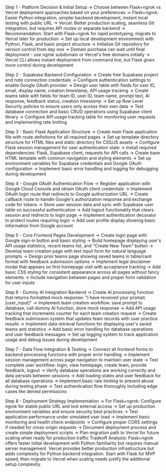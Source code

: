 Step 1 - Platform Decision & Initial Setup
-> Choose between Flask+ngrok vs Vercel deployment approaches based on your preferences
-> Flask+ngrok: Easier Python integration, simpler backend development, instant local testing with public URL
-> Vercel: Better production scaling, seamless Git integration, but requires API routes or separate backend
-> Recommendation: Start with Flask+ngrok for rapid prototyping, migrate to Vercel later for production
-> Set up local development environment with Python, Flask, and basic project structure
-> Initialize Git repository for version control from day one
-> Domain purchase can wait until final deployment - use ngrok subdomain or Vercel's free domains initially
-> Vercel CLI allows instant deployment from command line, but Flask gives more control during development

Step 2 - Supabase Backend Configuration
-> Create free Supabase project and note connection credentials
-> Configure authentication settings to enable Google OAuth provider
-> Design user table with fields for user ID, email, display name, creation timestamp, API usage tracking
-> Create teams table with fields for team ID, user ID, team name, prompt text, AI response, feedback status, creation timestamp
-> Set up Row Level Security policies to ensure users only access their own data
-> Test database connection and basic CRUD operations using Supabase client library
-> Configure API usage tracking table for monitoring user requests and implementing rate limiting

Step 3 - Basic Flask Application Structure
-> Create main Flask application file with route definitions for all required pages
-> Set up template directory structure for HTML files and static directory for CSS/JS assets
-> Configure Flask session management for user authentication state
-> Install required dependencies: Flask, Supabase client, requests for API calls
-> Create base HTML template with common navigation and styling elements
-> Set up environment variables for Supabase credentials and Google OAuth configuration
-> Implement basic error handling and logging for debugging during development

Step 4 - Google OAuth Authentication Flow
-> Register application with Google Cloud Console and obtain OAuth client credentials
-> Implement OAuth login route that redirects to Google authorization URL
-> Create callback route to handle Google's authorization response and exchange code for tokens
-> Store user session data and sync with Supabase user table on successful authentication
-> Add logout functionality that clears session and redirects to login page
-> Implement authentication decorator to protect routes requiring login
-> Add user profile display showing basic information from Google account

Step 5 - Core Frontend Pages Development
-> Create login page with Google sign-in button and basic styling
-> Build homepage displaying user's API usage statistics, recent teams list, and "Create New Team" button
-> Develop team creation page with text input form for natural language prompts
-> Design prior teams page showing saved teams in table/card format with feedback submission options
-> Implement legal disclaimer modal that appears on first homepage visit with acceptance tracking
-> Add basic CSS styling for consistent appearance across all pages without fancy elements
-> Include navigation between pages and proper form validation for user inputs

Step 6 - Dummy AI Integration Backend
-> Create AI processing function that returns formatted mock response: "I have received your prompt: [user_input]"
-> Implement team creation workflow: save prompt to database, call dummy AI function, store mock response
-> Add API usage tracking that increments counter for each team creation request
-> Create feedback submission system that updates team records with user practice results
-> Implement data retrieval functions for displaying user's saved teams and statistics
-> Add basic error handling for database operations and user feedback messages
-> Set up logging system to track application usage and debug issues during development

Step 7 - Data Flow Integration & Testing
-> Connect all frontend forms to backend processing functions with proper error handling
-> Implement session management across page navigation to maintain user state
-> Test complete user workflow: login, view homepage, create team, provide feedback, logout
-> Verify database operations are working correctly and data persists between sessions
-> Add loading states and user feedback for all database operations
-> Implement basic rate limiting to prevent abuse during testing phase
-> Test authentication flow thoroughly including edge cases like denied permissions

Step 8 - Deployment Strategy Implementation
-> For Flask+ngrok: Configure ngrok for stable public URL and test external access
-> Set up production environment variables and ensure security best practices
-> Test application performance under simulated user load
-> Implement basic monitoring and health check endpoints
-> Configure proper CORS settings if needed for cross-origin requests
-> Document deployment process and create simple deployment scripts
-> Plan migration path to Vercel for future scaling when ready for production traffic
Tradeoff Analysis: Flask+ngrok offers faster initial development with Python familiarity but requires manual server management. Vercel provides better production infrastructure but adds complexity for Python backend integration. Start with Flask for MVP speed, then migrate to Vercel when scaling needs justify the additional setup complexity.
